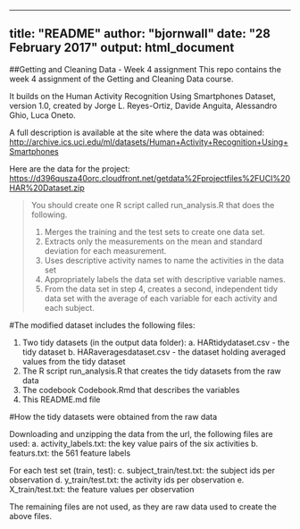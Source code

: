 
---
title: "README"
author: "bjornwall"
date: "28 February 2017"
output: html_document
---

##Getting and Cleaning Data - Week 4 assignment
This repo contains the week 4 assignment of the Getting and Cleaning Data course.

It builds on the Human Activity Recognition Using Smartphones Dataset, version 1.0, created by Jorge L. Reyes-Ortiz, Davide Anguita, Alessandro Ghio, Luca Oneto.

A full description is available at the site where the data was obtained:
http://archive.ics.uci.edu/ml/datasets/Human+Activity+Recognition+Using+Smartphones

Here are the data for the project:
https://d396qusza40orc.cloudfront.net/getdata%2Fprojectfiles%2FUCI%20HAR%20Dataset.zip

> You should create one R script called run_analysis.R that does the following.
> 
> 1. Merges the training and the test sets to create one data set.
> 2. Extracts only the measurements on the mean and standard deviation for each measurement.
> 3. Uses descriptive activity names to name the activities in the data set
> 4. Appropriately labels the data set with descriptive variable names.
> 5. From the data set in step 4, creates a second, independent tidy data set with 
> the average of each variable for each activity and each subject.

#The modified dataset includes the following files:
1. Two tidy datasets (in the output data folder):
    a. HARtidydataset.csv - the tidy dataset
    b. HARaveragesdataset.csv - the dataset holding averaged values from the tidy dataset
2. The R script run_analysis.R that creates the tidy datasets from the raw data
3. The codebook Codebook.Rmd that describes the variables
4. This README.md file

#How the tidy datasets were obtained from the raw data

Downloading and unzipping the data from the url, the following files are used:
a. activity_labels.txt: the key value pairs of the six activities
b. featurs.txt: the 561 feature labels

For each test set (train, test):
c. subject_train/test.txt: the subject ids per observation
d. y_train/test.txt: the activity ids per observation
e. X_train/test.txt: the feature values per observation

The remaining files are not used, as they are raw data used to create the above files.